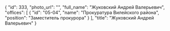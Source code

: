 {
    "id": 333,
    "photo_url": "",
    "full_name": "Жуковский Андрей Валерьевич",
    "offices": [
        {
            "id": "05-04",
            "name": "Прокуратура Вилейского района",
            "position": "Заместитель прокурора"
        }
    ],
    "title": "Жуковский Андрей Валерьевич"
}